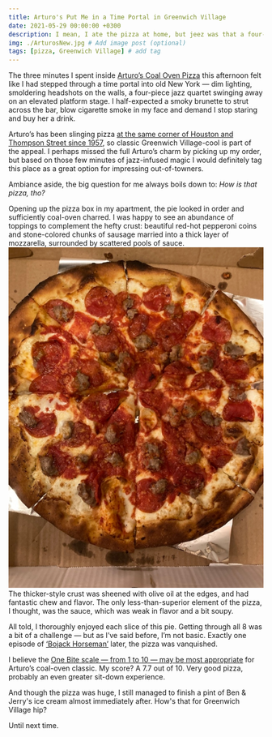 ```yaml
---
title: Arturo's Put Me in a Time Portal in Greenwich Village
date: 2021-05-29 00:00:00 +0300
description: I mean, I ate the pizza at home, but jeez was that a four-piece jazz quartet on stage?
img: ./ArturosNew.jpg # Add image post (optional)
tags: [pizza, Greenwich Village] # add tag
---
```




The three minutes I spent inside [Arturo’s Coal Oven Pizza](https://www.yelp.com/biz/arturos-new-york) this afternoon felt like I had stepped through a time portal into old New York — dim lighting, smoldering headshots on the walls, a four-piece jazz quartet swinging away on an elevated platform stage. I half-expected a smoky brunette to strut across the bar, blow cigarette smoke in my face and demand I stop staring and buy her a drink.

Arturo’s has been slinging pizza [at the same corner of Houston and Thompson Street since 1957](https://ny.eater.com/2013/3/29/6458861/arturos-a-pizzeria-full-of-old-school-village-charm), so classic Greenwich Village-cool is part of the appeal. I perhaps missed the full Arturo’s charm by picking up my order, but based on those few minutes of jazz-infused magic I would definitely tag this place as a great option for impressing out-of-towners.

Ambiance aside, the big question for me always boils down to: *How is that pizza, tho?*

Opening up the pizza box in my apartment, the pie looked in order and sufficiently coal-oven charred. I was happy to see an abundance of toppings to complement the hefty crust: beautiful red-hot pepperoni coins and stone-colored chunks of sausage married into a thick layer of mozzarella, surrounded by scattered pools of sauce.
![Arturos](./ArturosPizza.jpg)
The thicker-style crust was sheened with olive oil at the edges, and had fantastic chew and flavor. The only less-than-superior element of the pizza, I thought, was the sauce, which was weak in flavor and a bit soupy.

All told, I thoroughly enjoyed each slice of this pie. Getting through all 8 was a bit of a challenge — but as I’ve said before, I’m not basic. Exactly one episode of [‘Bojack Horseman’](https://www.imdb.com/title/tt3398228/) later, the pizza was vanquished.

I believe the [One Bite scale — from 1 to 10 — may be most appropriate](https://onebite.app/) for Arturo’s coal-oven classic. My score? A 7.7 out of 10. Very good pizza, probably an even greater sit-down experience.

And though the pizza was huge, I still managed to finish a pint of Ben & Jerry's ice cream almost immediately after. How's that for Greenwich Village hip?

Until next time.